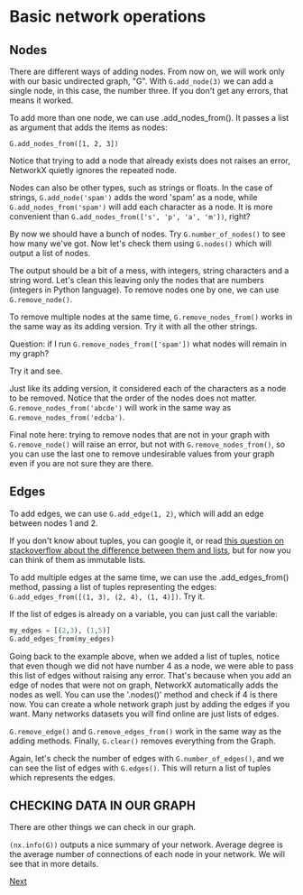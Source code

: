 # Basic network operations

## Nodes

There are different ways of adding nodes. From now on, we will work only with our basic undirected graph, "G". With `G.add_node(3)` we can add a single node, in this case, the number three. If you don't get any errors, that means it worked.

To add more than one node, we can use .add\_nodes\_from(). It passes a list as argument that adds the items as nodes:

`G.add_nodes_from([1, 2, 3])`

Notice that trying to add a node that already exists does not raises an error, NetworkX quietly ignores the repeated node.

Nodes can also be other types, such as strings or floats. In the case of strings, `G.add_node('spam')` adds the word 'spam' as a node, while `G.add_nodes_from('spam')` will add each character as a node. It is more convenient than `G.add_nodes_from(['s', 'p', 'a', 'm'])`, right?

By now we should have a bunch of nodes. Try `G.number_of_nodes()` to see how many we've got. Now let's check them using `G.nodes()` which will output a list of nodes. 

The output should be a bit of a mess, with integers, string characters and a string word. Let's clean this leaving only the nodes that are numbers (integers in Python language). To remove nodes one by one, we can use `G.remove_node()`. 

To remove multiple nodes at the same time, `G.remove_nodes_from()` works in the same way as its adding version. Try it with all the other strings.

Question: if I run `G.remove_nodes_from(['spam'])` what nodes will remain in my graph?

Try it and see.

Just like its adding version, it considered each of the characters as a node to be removed. Notice that the order of the nodes does not matter. `G.remove_nodes_from('abcde')` will work in the same way as `G.remove_nodes_from('edcba')`. 


Final note here: trying to remove nodes that are not in your graph with `G.remove_node()` will raise an error, but not with `G.remove_nodes_from()`, so you can use the last one to remove undesirable values from your graph even if you are not sure they are there.

## Edges

To add edges, we can use `G.add_edge(1, 2)`, which will add an edge between nodes 1 and 2. 

If you don't know about tuples, you can google it, or read [this question on stackoverflow about the difference between them and lists](https://stackoverflow.com/questions/626759/whats-the-difference-between-lists-and-tuples), but for now you can think of them as immutable lists.

To add multiple edges at the same time, we can use the .add\_edges\_from() method, passing a list of tuples representing the edges: `G.add_edges_from([(1, 3), (2, 4), (1, 4)])`. Try it.

If the list of edges is already on a variable, you can just call the variable:

```python
my_edges = [(2,3), (1,5)]
G.add_edges_from(my_edges)
```

Going back to the example above, when we added a list of tuples, notice that even though we did not have number 4 as a node, we were able to pass this list of edges without raising any error. That's because when you add an edge of nodes that were not on graph, NetworkX automatically adds the nodes as well. You can use the '.nodes()' method and check if 4 is there now. You can create a whole network graph just by adding the edges if you want. Many networks datasets you will find online are just lists of edges.

`G.remove_edge()` and `G.remove_edges_from()` work in the same way as the adding methods. Finally, `G.clear()` removes everything from the Graph.

Again, let's check the number of edges with `G.number_of_edges()`, and we can see the list of edges with `G.edges()`. This will return a list of tuples which represents the edges.

## CHECKING DATA IN OUR GRAPH

There are other things we can check in our graph.

`(nx.info(G))` outputs a nice summary of your network. Average degree is the average number of connections of each node in your network. We will see that in more details.

[Next](3_metadata.md)
